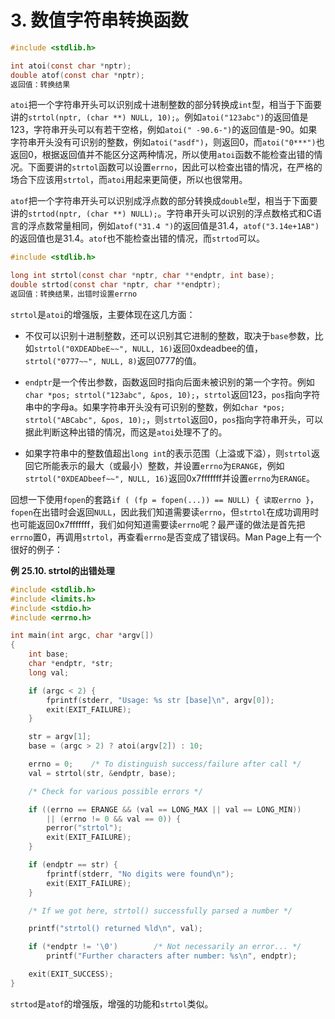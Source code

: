 # 3. 数值字符串转换函数

```c
#include <stdlib.h>

int atoi(const char *nptr);
double atof(const char *nptr);
返回值：转换结果
```

`atoi`把一个字符串开头可以识别成十进制整数的部分转换成`int`型，相当于下面要讲的`strtol(nptr, (char **) NULL, 10);`。例如`atoi("123abc")`的返回值是123，字符串开头可以有若干空格，例如`atoi(" -90.6-")`的返回值是-90。如果字符串开头没有可识别的整数，例如`atoi("asdf")`，则返回0，而`atoi("0***")`也返回0，根据返回值并不能区分这两种情况，所以使用`atoi`函数不能检查出错的情况。下面要讲的`strtol`函数可以设置`errno`，因此可以检查出错的情况，在严格的场合下应该用`strtol`，而`atoi`用起来更简便，所以也很常用。

`atof`把一个字符串开头可以识别成浮点数的部分转换成`double`型，相当于下面要讲的`strtod(nptr, (char **) NULL);`。字符串开头可以识别的浮点数格式和C语言的浮点数常量相同，例如`atof("31.4 ")`的返回值是31.4，`atof("3.14e+1AB")`的返回值也是31.4。`atof`也不能检查出错的情况，而`strtod`可以。

```c
#include <stdlib.h>

long int strtol(const char *nptr, char **endptr, int base);
double strtod(const char *nptr, char **endptr);
返回值：转换结果，出错时设置errno
```

`strtol`是`atoi`的增强版，主要体现在这几方面：

- 不仅可以识别十进制整数，还可以识别其它进制的整数，取决于`base`参数，比如`strtol("0XDEADbeE~~", NULL, 16)`返回0xdeadbee的值，`strtol("0777~~", NULL, 8)`返回0777的值。

- `endptr`是一个传出参数，函数返回时指向后面未被识别的第一个字符。例如`char *pos; strtol("123abc", &pos, 10);`，`strtol`返回123，`pos`指向字符串中的字母a。如果字符串开头没有可识别的整数，例如`char *pos; strtol("ABCabc", &pos, 10);`，则`strtol`返回0，`pos`指向字符串开头，可以据此判断这种出错的情况，而这是`atoi`处理不了的。

- 如果字符串中的整数值超出`long int`的表示范围（上溢或下溢），则`strtol`返回它所能表示的最大（或最小）整数，并设置`errno`为`ERANGE`，例如`strtol("0XDEADbeef~~", NULL, 16)`返回0x7fffffff并设置`errno`为`ERANGE`。

回想一下使用`fopen`的套路`if ( (fp = fopen(...)) == NULL) { 读取errno }`，`fopen`在出错时会返回`NULL`，因此我们知道需要读`errno`，但`strtol`在成功调用时也可能返回0x7fffffff，我们如何知道需要读`errno`呢？最严谨的做法是首先把`errno`置0，再调用`strtol`，再查看`errno`是否变成了错误码。Man Page上有一个很好的例子：

**例 25.10. strtol的出错处理**

```c
#include <stdlib.h>
#include <limits.h>
#include <stdio.h>
#include <errno.h>

int main(int argc, char *argv[])
{
    int base;
    char *endptr, *str;
    long val;

    if (argc < 2) {
        fprintf(stderr, "Usage: %s str [base]\n", argv[0]);
        exit(EXIT_FAILURE);
    }

    str = argv[1];
    base = (argc > 2) ? atoi(argv[2]) : 10;

    errno = 0;    /* To distinguish success/failure after call */
    val = strtol(str, &endptr, base);

    /* Check for various possible errors */

    if ((errno == ERANGE && (val == LONG_MAX || val == LONG_MIN))
        || (errno != 0 && val == 0)) {
        perror("strtol");
        exit(EXIT_FAILURE);
    }

    if (endptr == str) {
        fprintf(stderr, "No digits were found\n");
        exit(EXIT_FAILURE);
    }

    /* If we got here, strtol() successfully parsed a number */

    printf("strtol() returned %ld\n", val);

    if (*endptr != '\0')        /* Not necessarily an error... */
        printf("Further characters after number: %s\n", endptr);

    exit(EXIT_SUCCESS);
}
```

`strtod`是`atof`的增强版，增强的功能和`strtol`类似。 